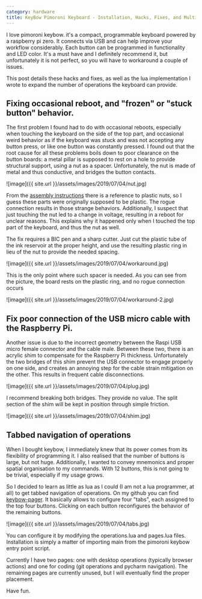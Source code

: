 ```yaml
---
category: hardware
title: KeyBow Pimoroni Keyboard - Installation, Hacks, Fixes, and Multitab Support
---
```


I love pimoroni keybow. it's a compact, programmable keyboard powered by a raspberry pi zero.
It connects via USB and can help improve your workflow considerably. Each button can be programmed
in functionality and LED color. It's a must have and I definitely recommend it, but unfortunately it 
is not perfect, so you will have to workaround a couple of issues.

This post details these hacks and fixes, as well as the lua implementation I
wrote to expand the number of operations the keyboard can provide.

## Fixing occasional reboot, and "frozen" or "stuck button" behavior.

The first problem I found had to do with occasional reboots, especially when
touching the keyboard on the side of the top part, and occasional weird
behavior as if the keyboard was stuck and was not accepting any button press,
or like one button was constantly pressed. I found out that the root cause for
all these problems boils down to poor clearance on the button boards: a metal
pillar is supposed to rest on a hole to provide structural support, using a nut
as a spacer. Unfortunately, the nut is made of metal and thus conductive, and
bridges the button contacts.

![image]({{ site.url }}/assets/images/2019/07/04/nut.jpg)

From the [assembly
instructions](https://learn.pimoroni.com/tutorial/sandyj/assembling-keybow)
there is a reference to plastic nuts, so I guess these parts were originally
supposed to be plastic. The rogue connection results in those strange
behaviors. Additionally, I suspect that just touching the nut led to a change
in voltage, resulting in a reboot for unclear reasons. This explains why it
happened only when I touched the top part of the keyboard, and thus the nut as
well.

The fix requires a BIC pen and a sharp cutter. Just cut the plastic tube of the
ink reservoir at the proper height, and use the resulting plastic ring in lieu
of the nut to provide the needed spacing. 

![image]({{ site.url }}/assets/images/2019/07/04/workaround.jpg)

This is the only point where such spacer is needed. As you can see from the picture,
the board rests on the plastic ring, and no rogue connection occurs

![image]({{ site.url }}/assets/images/2019/07/04/workaround-2.jpg)


## Fix poor connection of the USB micro cable with the Raspberry Pi.

Another issue is due to the incorrect geometry between the Raspi USB micro
female connector and the cable male. Between these two, there is an acrylic
shim to compensate for the Raspberry Pi thickness.  Unfortunately the two
bridges of this shim prevent the USB connector to engage properly on one side,
and creates an annoying step for the cable strain mitigation on the other. This
results in frequent cable disconnections.

![image]({{ site.url }}/assets/images/2019/07/04/plug.jpg)

I recommend breaking both bridges. They provide no value.  The split section of
the shim will be kept in position through simple friction.

![image]({{ site.url }}/assets/images/2019/07/04/shim.jpg)

## Tabbed navigation of operations

When I bought keybow, I immediately knew that its power comes from its
flexibility of programming it. I also realised that the number of buttons is
large, but not huge. Additionally, I wanted to convey mnemonics and proper spatial
organisation to my commands. With 12 buttons, this is not going to be trivial,
especially if my usage grows.

So I decided to learn as little as lua as I could (I am not a lua programmer,
at all) to get tabbed navigation of operations.  On my github you can find
[keybow-pager](https://github.com/stefanoborini/keybow-pager).  It basically
allows to configure four "tabs", each assigned to the top four buttons.
Clicking on each button reconfigures the behavior of the remaining buttons. 

![image]({{ site.url }}/assets/images/2019/07/04/tabs.jpg)

You can configure it by modifying the operations.lua and pages.lua files.
Installation is simply a matter of importing main from the pimoroni keybow
entry point script.

Currently I have two pages: one with desktop operations (typically browser
actions) and one for coding (git operations and pycharm navigation). The
remaining pages are currently unused, but I will eventually find the proper
placement.

Have fun.
